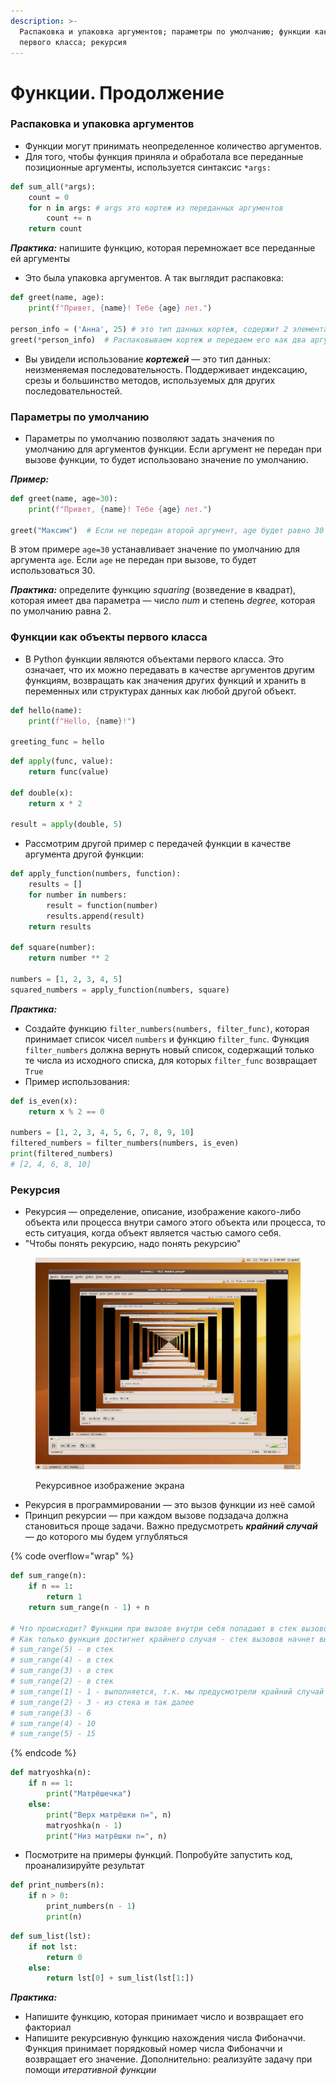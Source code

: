```yaml
---
description: >-
  Распаковка и упаковка аргументов; параметры по умолчанию; функции как объекты
  первого класса; рекурсия
---
```


# Функции. Продолжение

### Распаковка и упаковка аргументов

* Функции могут принимать неопределенное количество аргументов.
* Для того, чтобы функция приняла и обработала все переданные позиционные аргументы, используется синтаксис `*args:`

```python
def sum_all(*args):
    count = 0
    for n in args: # args это кортеж из переданных аргументов
        count += n
    return count
```

_**Практика:**_ напишите функцию, которая перемножает все переданные ей аргументы

* Это была упаковка аргументов. А так выглядит распаковка:

```python
def greet(name, age):
    print(f"Привет, {name}! Тебе {age} лет.")

person_info = ('Анна', 25) # это тип данных кортеж, содержит 2 элемента
greet(*person_info)  # Распаковываем кортеж и передаем его как два аргумента
```

* Вы увидели использование _**кортежей**_ — это тип данных: неизменяемая последовательность. Поддерживает индексацию, срезы и большинство методов, используемых для других последовательностей.

### Параметры по умолчанию

* Параметры по умолчанию позволяют задать значения по умолчанию для аргументов функции. Если аргумент не передан при вызове функции, то будет использовано значение по умолчанию.

_**Пример:**_

```python
def greet(name, age=30):
    print(f"Привет, {name}! Тебе {age} лет.")

greet("Максим")  # Если не передан второй аргумент, age будет равно 30
```

В этом примере `age=30` устанавливает значение по умолчанию для аргумента `age`. Если `age` не передан при вызове, то будет использоваться 30.

_**Практика:**_ определите функцию _squaring_ (возведение в квадрат), которая имеет два параметра — число _num_ и степень _degree,_ которая по умолчанию равна 2.

### Функции как объекты первого класса

* В Python функции являются объектами первого класса. Это означает, что их можно передавать в качестве аргументов другим функциям, возвращать как значения других функций и хранить в переменных или структурах данных как любой другой объект.&#x20;

```python
def hello(name):
    print(f"Hello, {name}!")
    
greeting_func = hello
```

```python
def apply(func, value):
    return func(value)

def double(x):
    return x * 2

result = apply(double, 5)
```

* Рассмотрим другой пример с передачей функции в качестве аргумента другой функции:

```python
def apply_function(numbers, function):
    results = []
    for number in numbers:
        result = function(number)
        results.append(result)
    return results
    
def square(number):
    return number ** 2
    
numbers = [1, 2, 3, 4, 5]
squared_numbers = apply_function(numbers, square)
```

_**Практика:**_

* Создайте функцию `filter_numbers(numbers, filter_func)`, которая принимает список чисел `numbers` и функцию `filter_func`. Функция `filter_numbers` должна вернуть новый список, содержащий только те числа из исходного списка, для которых `filter_func` возвращает `True`
* Пример использования:

```python
def is_even(x):
    return x % 2 == 0

numbers = [1, 2, 3, 4, 5, 6, 7, 8, 9, 10]
filtered_numbers = filter_numbers(numbers, is_even)
print(filtered_numbers)
# [2, 4, 6, 8, 10]
```

### Рекурсия

* Рекурсия — определение, описание, изображение какого-либо объекта или процесса внутри самого этого объекта или процесса, то есть ситуация, когда объект является частью самого себя.
* "Чтобы понять рекурсию, надо понять рекурсию"

<figure><img src="../.gitbook/assets/Screenshot_Recursion_via_vlc.png" alt=""><figcaption><p>Рекурсивное изображение экрана</p></figcaption></figure>

* Рекурсия в программировании — это вызов функции из неё самой
* Принцип рекурсии — при каждом вызове подзадача должна становиться проще задачи. Важно предусмотреть _**крайний случай**_ — до которого мы будем углубляться

{% code overflow="wrap" %}
```python
def sum_range(n):
    if n == 1:
        return 1    
    return sum_range(n - 1) + n

# Что происходит? Функции при вызове внутри себя попадают в стек вызовов - по принципу стопки монет
# Как только функция достигнет крайнего случая - стек вызовов начнет выполнятся
# sum_range(5) - в стек
# sum_range(4) - в стек
# sum_range(3) - в стек
# sum_range(2) - в стек
# sum_range(1) - 1 - выполняется, т.к. мы предусмотрели крайний случай
# sum_range(2) - 3 - из стека и так далее
# sum_range(3) - 6
# sum_range(4) - 10
# sum_range(5) - 15
```
{% endcode %}

```python
def matryoshka(n):
    if n == 1:
        print("Матрёшечка")
    else:
        print("Верх матрёшки n=", n)
        matryoshka(n - 1)
        print("Низ матрёшки n=", n)
```

* Посмотрите на примеры функций. Попробуйте запустить код, проанализируйте результат

```python
def print_numbers(n):
    if n > 0:
        print_numbers(n - 1)
        print(n)
```

```python
def sum_list(lst):
    if not lst:
        return 0
    else:
        return lst[0] + sum_list(lst[1:])
```

_**Практика:**_&#x20;

* Напишите функцию, которая принимает число и возвращает его факториал
* Напишите рекурсивную функцию нахождения числа Фибоначчи. Функция принимает порядковый номер числа Фибоначчи и возвращает его значение. Дополнительно: реализуйте задачу при помощи _итеративной функции_
